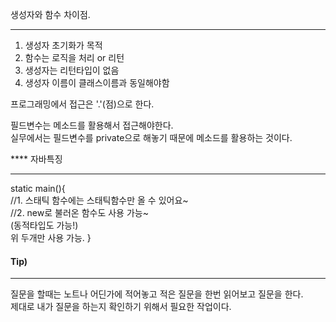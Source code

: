 생성자와 함수 차이점.

---

1. 생성자 초기화가 목적
2. 함수는 로직을 처리 or 리턴
3. 생성자는 리턴타입이 없음
4. 생성자 이름이 클래스이름과 동일해야함

프로그래밍에서 접근은 '.'(점)으로 한다.

필드변수는 메소드를 활용해서 접근해야한다.  
실무에서는 필드변수를 private으로 해놓기 때문에 메소드를 활용하는 것이다.

\*\*\*\* 자바특징

---

static main(){  
//1. 스태틱 함수에는 스태틱함수만 올 수 있어요~  
//2. new로 불러온 함수도 사용 가능~  
(동적타입도 가능!)  
위 두개만 사용 가능.
}

#### Tip)

---

질문을 할때는 노트나 어딘가에 적어놓고 적은 질문을 한번 읽어보고 질문을 한다.  
제대로 내가 질문을 하는지 확인하기 위해서 필요한 작업이다.
